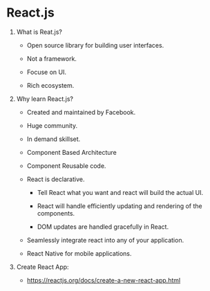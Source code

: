 # React.js

1. What is Reat.js?

    - Open source library for building user interfaces.

    - Not a framework.

    - Focuse on UI.

    - Rich ecosystem.

2. Why learn React.js?

    - Created and maintained by Facebook.

    - Huge community.

    - In demand skillset.

    - Component Based Architecture

    - Component Reusable code.

    - React is declarative.

        - Tell React what you want and react will build the actual UI.
    
        - React will handle efficiently updating and rendering of the components.

        - DOM updates are handled gracefully in React.

    - Seamlessly integrate react into any of your application.

    - React Native for mobile applications.


3. Create React App:

    - https://reactjs.org/docs/create-a-new-react-app.html
